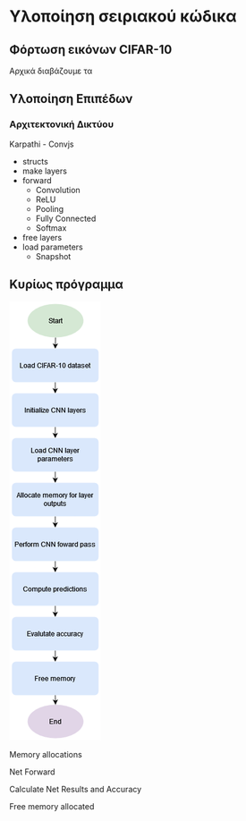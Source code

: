 # Υλοποίηση σειριακού κώδικα

## Φόρτωση εικόνων CIFAR-10

Αρχικά διαβάζουμε τα

## Υλοποίηση Επιπέδων

### Αρχιτεκτονική Δικτύου

Karpathi - Convjs

* structs
* make layers
* forward 
    * Convolution
    * ReLU
    * Pooling
    * Fully Connected
    * Softmax
* free layers
* load parameters
    * Snapshot

## Κυρίως πρόγραμμα
![Flow Chart](image/flow-chart-en.png)

Memory allocations

Net Forward

Calculate Net Results and Accuracy

Free memory allocated
